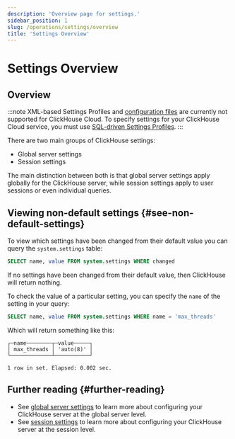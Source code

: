 ```yaml
---
description: 'Overview page for settings.'
sidebar_position: 1
slug: /operations/settings/overview
title: 'Settings Overview'
---
```


# Settings Overview

## Overview 

:::note
XML-based Settings Profiles and [configuration files](/operations/configuration-files) are currently not 
supported for ClickHouse Cloud. To specify settings for your ClickHouse Cloud 
service, you must use [SQL-driven Settings Profiles](/operations/access-rights#settings-profiles-management).
:::

There are two main groups of ClickHouse settings:

- Global server settings
- Session settings

The main distinction between both is that global server settings apply globally 
for the ClickHouse server, while session settings apply to user sessions or even
individual queries.

## Viewing non-default settings {#see-non-default-settings}

To view which settings have been changed from their default value you can query the
`system.settings` table:

```sql
SELECT name, value FROM system.settings WHERE changed
```

If no settings have been changed from their default value, then ClickHouse will 
return nothing.

To check the value of a particular setting, you can specify the `name` of the 
setting in your query:

```sql
SELECT name, value FROM system.settings WHERE name = 'max_threads'
```

Which will return something like this:

```response
┌─name────────┬─value─────┐
│ max_threads │ 'auto(8)' │
└─────────────┴───────────┘

1 row in set. Elapsed: 0.002 sec.
```

## Further reading {#further-reading}

- See [global server settings](/operations/server-configuration-parameters/settings.md) to learn more about configuring your 
  ClickHouse server at the global server level.
- See [session settings](/operations/settings/settings-query-level.md) to learn more about configuring your ClickHouse 
  server at the session level.
